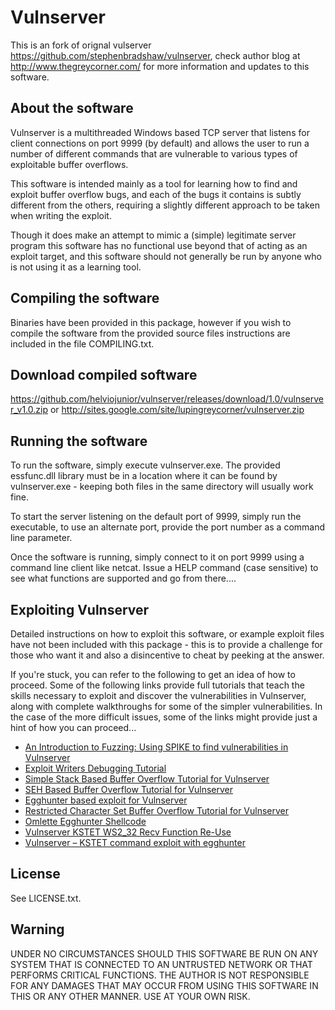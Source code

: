 # Vulnserver

This is an fork of orignal vulserver https://github.com/stephenbradshaw/vulnserver, check author blog at http://www.thegreycorner.com/ for more information and updates to this software.

## About the software

Vulnserver is a multithreaded Windows based TCP server that listens for client connections on port 9999 (by default) and allows the user to run a number of different commands that are vulnerable to various types of exploitable buffer overflows.

This software is intended mainly as a tool for learning how to find and exploit buffer overflow bugs, and each of the bugs it contains is subtly different from the others, requiring a slightly different approach to be taken when writing the exploit.

Though it does make an attempt to mimic a (simple) legitimate server program this software has no functional use beyond that of acting as an exploit target, and this software should not generally be run by anyone who is not using it as a learning tool.


## Compiling the software


Binaries have been provided in this package, however if you wish to compile the software from the provided source files instructions are included in the file COMPILING.txt.

## Download compiled software

https://github.com/helviojunior/vulnserver/releases/download/1.0/vulnserver_v1.0.zip or http://sites.google.com/site/lupingreycorner/vulnserver.zip

## Running the software

To run the software, simply execute vulnserver.exe.  The provided essfunc.dll library must be in a location where it can be found by vulnserver.exe - keeping both files in the same directory will usually work fine.

To start the server listening on the default port of 9999, simply run the executable, to use an alternate port, provide the port number as a command line parameter.

Once the software is running, simply connect to it on port 9999 using a command line client like netcat.  Issue a HELP command (case sensitive) to see what functions are supported and go from there....

## Exploiting Vulnserver

Detailed instructions on how to exploit this software, or example exploit files have not been included with this package - this is to provide a challenge for those who want it and also a disincentive to cheat by peeking at the answer.  

If you're stuck, you can refer to the following to get an idea of how to proceed. Some of the following links provide full tutorials that teach the skills necessary to exploit and discover the vulnerabilities in Vulnserver, along with complete walkthroughs for some of the simpler vulnerabilities. In the case of the more difficult issues, some of the links might provide just a hint of how you can proceed...

* [An Introduction to Fuzzing: Using SPIKE to find vulnerabilities in Vulnserver](http://www.thegreycorner.com/2010/12/introduction-to-fuzzing-using-spike-to.html)
* [Exploit Writers Debugging Tutorial](http://www.thegreycorner.com/2011/03/exploit-writers-debugging-tutorial.html)
* [Simple Stack Based Buffer Overflow Tutorial for Vulnserver](http://www.thegreycorner.com/2011/03/simple-stack-based-buffer-overflow.html)
* [SEH Based Buffer Overflow Tutorial for Vulnserver](http://www.thegreycorner.com/2011/06/seh-based-buffer-overflow-tutorial-for.html)
* [Egghunter based exploit for Vulnserver](http://www.thegreycorner.com/2011/10/egghunter-based-exploit-for-vulnserver.html)
* [Restricted Character Set Buffer Overflow Tutorial for Vulnserver](http://www.thegreycorner.com/2011/12/restricted-character-set-buffer.html)
* [Omlette Egghunter Shellcode](http://www.thegreycorner.com/2013/10/omlette-egghunter-shellcode.html)
* [Vulnserver KSTET WS2_32 Recv Function Re-Use](https://deceiveyour.team/2018/10/15/vulnserver-kstet-ws2_32-recv-function-re-use/)
* [Vulnserver – KSTET command exploit with egghunter](http://sh3llc0d3r.com/vulnserver-kstet-command-exploit-with-egghunter/)

## License

See LICENSE.txt.

## Warning

UNDER NO CIRCUMSTANCES SHOULD THIS SOFTWARE BE RUN ON ANY SYSTEM THAT IS CONNECTED TO AN UNTRUSTED NETWORK OR THAT PERFORMS CRITICAL FUNCTIONS.  THE AUTHOR IS NOT RESPONSIBLE FOR ANY DAMAGES THAT MAY OCCUR FROM USING THIS SOFTWARE IN THIS OR ANY OTHER MANNER.  USE AT YOUR OWN RISK.
